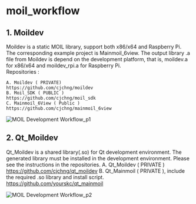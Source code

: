 # moil_workflow

## 1. Moildev

Moildev is a static MOIL library, support both x86/x64 and Raspberry Pi.  
The corresponding example project is Mainmoil_6view. The output library .a file from 
Moildev is depend on the development platform, that is, moildev.a for x86/x64 and moildev_rpi.a for Raspberry Pi.      
Repositories : 

    A. Moildev ( PRIVATE)
    https://github.com/cjchng/moildev
    B. Moil_SDK ( PUBLIC )
    https://github.com/cjchng/moil_sdk
    C. Mainmoil_6View ( Public )
    https://github.com/cjchng/mainmoil_6view



![MOIL Development Workflow_p1](https://user-images.githubusercontent.com/3524867/76945546-a3306200-693d-11ea-9397-92f4cd7029a7.png)



## 2. Qt_Moildev 

Qt_Moildev is a shared library(.so) for Qt development environment. The generated library
must be installed in the development environment. Please see the instructions in 
the repositories. 
    A. Qt_Moildev ( PRIVATE )
    https://github.com/cjchng/qt_moildev 
    B. Qt_Mainmoil ( PRIVATE ), include the required .so library and install script.
    https://github.com/yourskc/qt_mainmoil

![MOIL Development Workflow_p2](https://user-images.githubusercontent.com/3524867/76945624-bfcc9a00-693d-11ea-82b6-2469101685d9.png)



